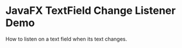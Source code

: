 JavaFX TextField Change Listener Demo
=====================================

How to listen on a text field when its text changes.

